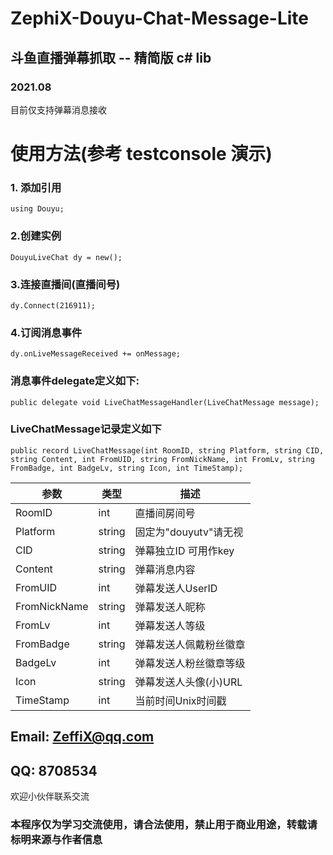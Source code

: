 # ZephiX-Douyu-Chat-Message-Lite

## 斗鱼直播弹幕抓取 -- 精简版  c# lib
### 2021.08

目前仅支持弹幕消息接收

# 使用方法(参考 testconsole 演示)

### 1. 添加引用
``` using Douyu; ```

### 2.创建实例
```DouyuLiveChat dy = new();```

### 3.连接直播间(直播间号)
```dy.Connect(216911);```

### 4.订阅消息事件
```dy.onLiveMessageReceived += onMessage;```

### 消息事件delegate定义如下:
```public delegate void LiveChatMessageHandler(LiveChatMessage message);```

### LiveChatMessage记录定义如下
```public record LiveChatMessage(int RoomID, string Platform, string CID, string Content, int FromUID, string FromNickName, int FromLv, string FromBadge, int BadgeLv, string Icon, int TimeStamp);```

参数|类型|描述
------------ | ------------- | -------------
RoomID | int | 直播间房间号
Platform | string | 固定为"douyutv"请无视
CID | string | 弹幕独立ID 可用作key
Content | string | 弹幕消息内容
FromUID | int | 弹幕发送人UserID
FromNickName | string | 弹幕发送人昵称
FromLv | int | 弹幕发送人等级
FromBadge | string | 弹幕发送人佩戴粉丝徽章
BadgeLv | int | 弹幕发送人粉丝徽章等级
Icon | string | 弹幕发送人头像(小)URL
TimeStamp | int | 当前时间Unix时间戳


## Email: ZeffiX@qq.com
## QQ: 8708534  

欢迎小伙伴联系交流

### 本程序仅为学习交流使用，请合法使用，禁止用于商业用途，转载请标明来源与作者信息
